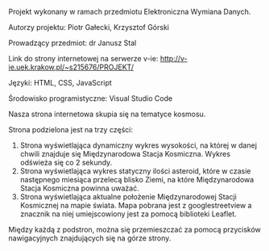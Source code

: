 Projekt wykonany w ramach przedmiotu Elektroniczna Wymiana Danych.

Autorzy projektu: Piotr Gałecki, Krzysztof Górski

Prowadzący przedmiot: dr Janusz Stal

Link do strony internetowej na serwerze v-ie: http://v-ie.uek.krakow.pl/~s215676/PROJEKT/

Języki: HTML, CSS, JavaScript

Środowisko programistyczne: Visual Studio Code


Nasza strona internetowa skupia się na tematyce kosmosu.

Strona podzielona jest na trzy części:

1. Strona wyświetlająca dynamiczny wykres wysokości, na której w danej chwili znajduje się Międzynarodowa Stacja Kosmiczna. Wykres odświeża się co 2 sekundy.
2. Strona wyświetlająca wykres statyczny ilości asteroid, które w czasie następnego miesiąca przelecą blisko Ziemi, na które Międzynarodowa Stacja Kosmiczna powinna uważać.
3. Strona wyświetlająca aktualne położenie Międzynarodowej Stacji Kosmicznej na mapie świata. Mapa pobrana jest z googlestreetview a znacznik na niej umiejscowiony jest za pomocą biblioteki Leaflet.

Między każdą z podstron, można się przemieszczać za pomocą przycisków nawigacyjnych znajdujących się na górze strony.
